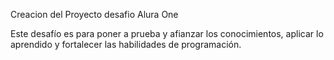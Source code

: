Creacion del Proyecto desafio Alura One

Este desafío es para poner a prueba y afianzar los conocimientos, aplicar lo aprendido y fortalecer las habilidades de programación.
